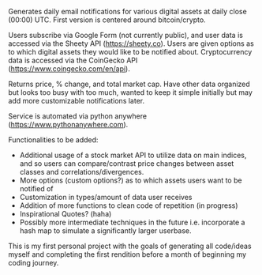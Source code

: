 Generates daily email notifications for various digital assets at daily close (00:00) UTC. First version is centered around bitcoin/crypto.

Users subscribe via Google Form (not currently public), and user data is accessed via the Sheety API (https://sheety.co). Users are given options as to which digital assets they would like to be notified about.
Cryptocurrency data is accessed via the CoinGecko API (https://www.coingecko.com/en/api).

Returns price, % change, and total market cap. Have other data organized but looks too busy with too much, wanted to keep it simple initially but may add more customizable notifications later.

Service is automated via python anywhere (https://www.pythonanywhere.com).

Functionalities to be added:
- Additional usage of a stock market API to utilize data on main indices, and so users can compare/contrast price changes between asset classes and correlations/divergences.
- More options (custom options?) as to which assets users want to be notified of
- Customization in types/amount of data user receives
- Addition of more functions to clean code of repetition (in progress)
- Inspirational Quotes? (haha)
- Possibly more intermediate techniques in the future i.e. incorporate a hash map to simulate a significantly larger userbase.



This is my first personal project with the goals of generating all code/ideas myself and completing the first rendition before a month of beginning my coding journey. 

